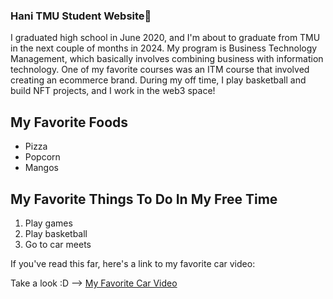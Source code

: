 ### Hani TMU Student Website👋
</head>
<body>


  <p>I graduated high school in June 2020, and I'm about to graduate from TMU in the next couple of months in 2024. 
    My program is Business Technology Management, which basically involves combining business with information technology. 
    One of my favorite courses was an ITM course that involved creating an ecommerce brand. During my off time, I play basketball and build NFT projects, and I work in the web3 space! </p>


  <h2> My Favorite Foods </h2>

<ul>
        <li>Pizza</li>
        <li>Popcorn</li>
        <li>Mangos</li>
    </ul>
 <h2> My Favorite Things To Do In My Free Time </h2>
    
<ol>
    <li>Play games</li>
    <li>Play basketball</li>
    <li>Go to car meets</li>
</ol>


<p> If you've read this far, here's a link to my favorite car video:</p>
    
  Take a look :D -->
  <a href="https://www.youtube.com/watch?v=viW44cUfxCE" target="_blank">My Favorite Car Video</a>
</body>

</html>


